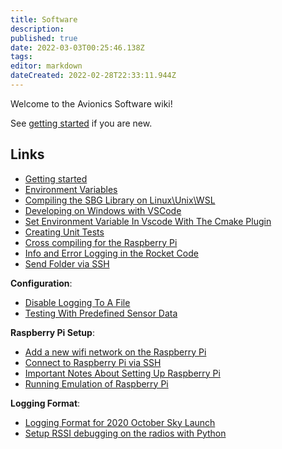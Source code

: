 ```yaml
---
title: Software
description: 
published: true
date: 2022-03-03T00:25:46.138Z
tags: 
editor: markdown
dateCreated: 2022-02-28T22:33:11.944Z
---
```


Welcome to the Avionics Software wiki!

See [getting started](./Software/Getting-started) if you are new.


## Links

- [Getting started](./Software/Getting-started)
- [Environment Variables](./Software/Environment-Variables)
- [Compiling the SBG Library on Linux\Unix\WSL](./Software/Compiling-the-SBG-Library-on-Linux)
- [Developing on Windows with VSCode](./Software/Developing-on-Windows-with-VSCode)
- [Set Environment Variable In Vscode With The Cmake Plugin](./Software/Set-Environement-Variable-In-Vscode-With-The-Cmake-Plugin)
- [Creating Unit Tests](./Software/Creating-Unit-Tests)
- [Cross compiling for the Raspberry Pi](./Software/Cross-compiling-for-the-Raspberry-Pi)
- [Info and Error Logging in the Rocket Code](./Software/Info-and-Error-Logging-in-the-Rocket-Code)
- [Send Folder via SSH](./Software/Send-Folder-via-SSH)

**Configuration**:
- [Disable Logging To A File](./Software/Disable-Logging-To-A-File)
- [Testing With Predefined Sensor Data](./Software/Testing-With-Predefined-Sensor-Data)

**Raspberry Pi Setup**:
- [Add a new wifi network on the Raspberry Pi](./Software/Add-a-new-wifi-network-on-the-Raspberry-Pi)
- [Connect to Raspberry Pi via SSH](./Software/Connect-to-Raspberry-Pi-via-SSH)
- [Important Notes About Setting Up Raspberry Pi](./Software/Important-Notes-About-Setting-Up-Raspberry-Pi)
- [Running Emulation of Raspberry Pi](./Software/Running-Emulation-of-Raspberry-Pi)

**Logging Format**:
- [Logging Format for 2020 October Sky Launch](./Software/Data-Format-for-2020-October-Sky-Launch)
- [Setup RSSI debugging on the radios with Python](./Software/Radio-commands-in-Python-3)